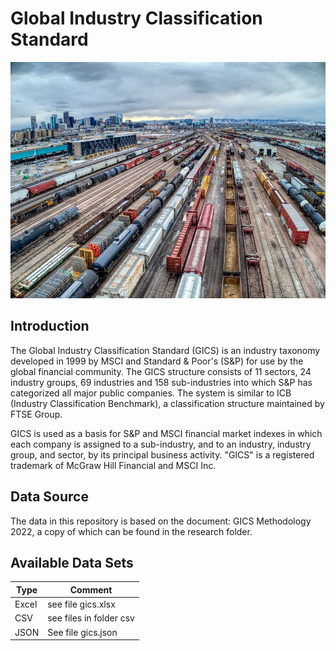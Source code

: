 # Global Industry Classification Standard

![Splash](splash.jpg)

## Introduction

The Global Industry Classification Standard (GICS) is an industry taxonomy developed in 1999 by MSCI and 
Standard & Poor's (S&P) for use by the global financial community. The GICS structure consists of 11 sectors, 
24 industry groups, 69 industries and 158 sub-industries into which S&P has categorized all major public companies. 
The system is similar to ICB (Industry Classification Benchmark), a classification structure maintained by FTSE Group.

GICS is used as a basis for S&P and MSCI financial market indexes in which each company is assigned to a sub-industry, 
and to an industry, industry group, and sector, by its principal business activity. "GICS" is a registered trademark 
of McGraw Hill Financial and MSCI Inc.

## Data Source

The data in this repository is based on the document: GICS Methodology 2022, a copy of which can be found in the 
research folder.

## Available Data Sets

| Type  | Comment                 |
|-------|-------------------------|
| Excel | see file gics.xlsx      |
| CSV   | see files in folder csv |
| JSON  | See file gics.json      |
